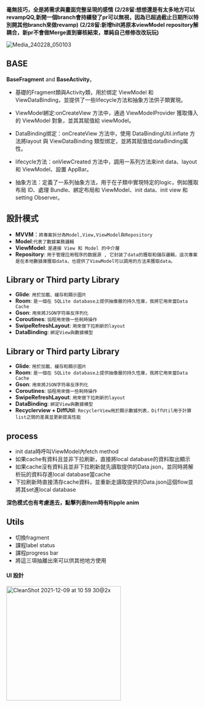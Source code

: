 **毫無技巧，全是將需求與畫面完整呈現的感情**
**(2/28留:想想還是有太多地方可以revampQQ,新開一個branch會持續發了pr可以無視，因為已超過截止日期所以特別開其他branch來做revamp)**
**(2/28留:新增hilt將原本viewModel repository解耦合，新pr不會做Merge直到審核結束，單純自己修修改改玩玩)**

![Media_240228_050103](https://github.com/rci45739/android-recruit-project-hahow/assets/102403900/1f3ec21f-2cc7-4f50-ae82-ff7641b1605e)
## BASE
**BaseFragment** and **BaseActivity**。
- 基礎的Fragment類與Activity類，用於绑定 ViewModel 和 ViewDataBinding，並提供了一些lifecycle方法和抽象方法供子類實現。

- ViewModel綁定:onCreateView 方法中，通過 ViewModelProvider 獲取傳入的 ViewModel 對象，並其其赋值給 viewModel。

- DataBinding绑定：onCreateView 方法中，使用 DataBindingUtil.inflate 方法將layout 與 ViewDataBinding 類型绑定，並將其赋值给dataBinding属性。

- lifecycle方法：onViewCreated 方法中，調用一系列方法来init data、layout和 ViewModel、設置 AppBar。

- 抽象方法：定義了一系列抽象方法，用于在子類中實現特定的logic，例如獲取布局 ID、處理 Bundle、綁定布局和 ViewModel、init data、init view 和 setting Observer。

## 設計模式
- **MVVM**：`將專案拆分為Model,View,ViewModel與Repository`
- **Model**:`代表了數據業務邏輯`
- **ViewModel**: `是連接 View 和 Model 的中介層`
- **Repository**: `用于管理应用程序的数据源 , 它封装了data的獲取和儲存邏輯，這次專案是在本地數據庫獲取data，也提供了ViewModel可以調用的方法来獲取data。`

## Library or Third party Library
- **Glide**: `用於加載、緩存和顯示圖片`
- **Room**: `是一個在 SQLite database上提供抽像層的持久性庫，我將它用來當Data Cache`
- **Gson**: `用來將JSON字符串反序列化`
- **Coroutines**: `協程用來做一些耗時操作`
- **SwipeRefreshLayout**: `用來做下拉刷新的layout`
- **DataBinding**: `綁定View與數據模型`

## Library or Third party Library
- **Glide**: `用於加載、緩存和顯示圖片`
- **Room**: `是一個在 SQLite database上提供抽像層的持久性庫，我將它用來當Data Cache`
- **Gson**: `用來將JSON字符串反序列化`
- **Coroutines**: `協程用來做一些耗時操作`
- **SwipeRefreshLayout**: `用來做下拉刷新的layout`
- **DataBinding**: `綁定View與數據模型`
- **Recyclerview + DiffUtil**:
  `RecyclerView用於顯示數據列表，DiffUtil用于計算list之間的差異並更新提高性能`

## process
- init data時呼叫ViewModel內fetch method
- 如果cache有資料且並非下拉刷新，直接將local database的資料取出顯示
- 如果cache沒有資料且並非下拉刷新就先讀取提供的Data.json，並同時將解析玩的資料存進local database當cache
- 下拉刷新時直接清存cache資料，並重新走讀取提供的Data.json這個flow並將其set進local database

**深色模式也有考慮進去，點擊列表Item時有Ripple anim**

## Utils
- 切換fragment
- 課程label status
- 課程progress bar
- 將這三項抽離出來可以供其他地方使用

#### UI 設計
<img width="300" alt="CleanShot 2021-12-09 at 10 59 30@2x" src="https://user-images.githubusercontent.com/76472179/145350022-b4624fe0-2612-4fdb-950c-da6898ca4166.png">

